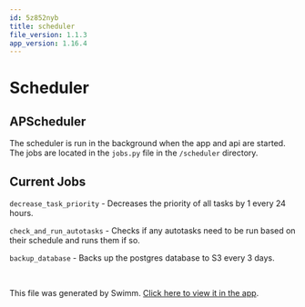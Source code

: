```yaml
---
id: 5z852nyb
title: scheduler
file_version: 1.1.3
app_version: 1.16.4
---
```


# Scheduler

## APScheduler

The scheduler is run in the background when the app and api are started. The jobs are located in the `jobs.py` file in the `/scheduler` directory.

## Current Jobs

`decrease_task_priority` - Decreases the priority of all tasks by 1 every 24 hours.

`check_and_run_autotasks` - Checks if any autotasks need to be run based on their schedule and runs them if so.

`backup_database` - Backs up the postgres database to S3 every 3 days.

<br/>

This file was generated by Swimm. [Click here to view it in the app](https://app.swimm.io/repos/Z2l0aHViJTNBJTNBaWNocmlzYmlyY2glM0ElM0FkYXRhcG9pbnRjaHJpcw==/docs/5z852nyb).
